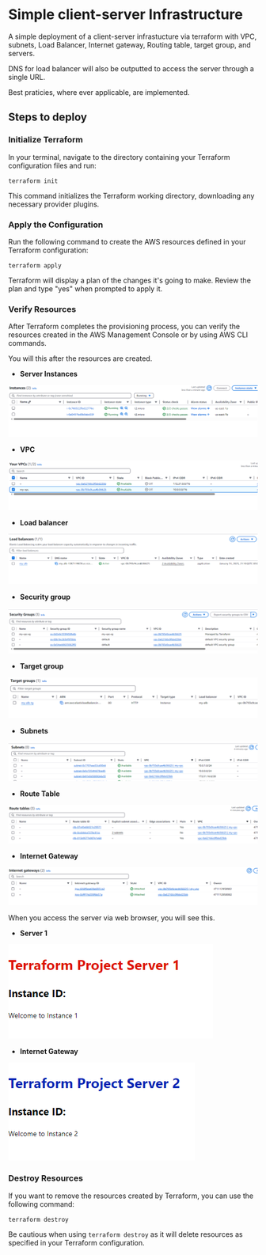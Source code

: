 # Simple client-server Infrastructure

A simple deployment of a client-server infrastucture via terraform with VPC, subnets, Load Balancer, Internet gateway, Routing table, target group, and servers. 

DNS for load balancer will also be outputted to access the server through a single URL.

Best praticies, where ever applicable, are implemented.

## Steps to deploy

### Initialize Terraform

In your terminal, navigate to the directory containing your Terraform configuration files and run:

```
terraform init
```

This command initializes the Terraform working directory, downloading any necessary provider plugins.

### Apply the Configuration

Run the following command to create the AWS resources defined in your Terraform configuration:

```
terraform apply
```

Terraform will display a plan of the changes it's going to make. Review the plan and type "yes" when prompted to apply it.

### Verify Resources

After Terraform completes the provisioning process, you can verify the resources created in the AWS Management Console or by using AWS CLI commands.

You will this after the resources are created.

- **Server Instances**

![Instance created](./img/servers.png)

- **VPC**

![VPC created](./img/vpc.png)

- **Load balancer**

![Load Balancer created](./img/lb.png)

- **Security group**

![Security group created](./img/sg.png)

- **Target group**

![Target groups created](./img/tg.png)

- **Subnets**

![Subnets created](./img/subnets.png)

- **Route Table**

![Route Table created](./img/rt.png)

- **Internet Gateway**

![Internet Gateway created](./img/igw.png)

When you access the server via web browser, you will see this.

- **Server 1**

![Server 1 page](./img/s1.png)

- **Internet Gateway**

![Server 2 page](./img/s2.png)

### Destroy Resources

If you want to remove the resources created by Terraform, you can use the following command:

```
terraform destroy
```

Be cautious when using `terraform destroy` as it will delete resources as specified in your Terraform configuration.